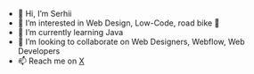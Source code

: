 - 👋 Hi, I’m Serhii
- 👀 I’m interested in Web Design, Low-Code, road bike 🚴
- 🌱 I’m currently learning Java
- 💞️ I’m looking to collaborate on Web Designers, Webflow, Web Developers
- 📫 Reach me on [X](https://twitter.com/OrlenkoSerhii)

<!---
SO-Grifano/SO-Grifano is a ✨ special ✨ repository because its `README.md` (this file) appears on your GitHub profile.
You can click the Preview link to take a look at your changes.
--->
